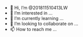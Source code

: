 - 👋 Hi, I’m @201811510413LW
- 👀 I’m interested in ...
- 🌱 I’m currently learning ...
- 💞️ I’m looking to collaborate on ...
- 📫 How to reach me ...

<!---
201811510413LW/201811510413LW is a ✨ special ✨ repository because its `README.md` (this file) appears on your GitHub profile.
You can click the Preview link to take a look at your changes.
--->
